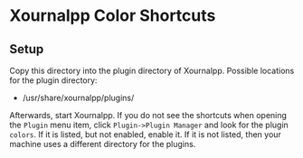 # Xournalpp Color Shortcuts

## Setup

Copy this directory into the plugin directory of Xournalpp. Possible
locations for the plugin directory:

- /usr/share/xournalpp/plugins/

Afterwards, start Xournalpp. If you do not see the shortcuts when opening
the `Plugin` menu item, click `Plugin->Plugin Manager` and look for the
plugin `colors`. If it is listed, but not enabled, enable it. If it is
not listed, then your machine uses a different directory for the plugins.
